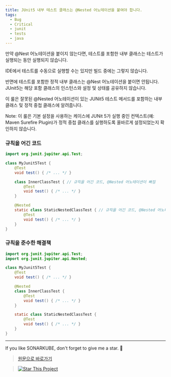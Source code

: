 ```yaml
---
title: JUnit5 내부 테스트 클래스는 @Nested 어노테이션을 붙여야 합니다.
tags:
  - Bug
  - Critical
  - junit
  - tests
  - java
---
```


만약 @Nest 어노테이션을 붙이지 않는다면, 테스트를 포함한 내부 클래스는 테스트가 실행되는 동안 실행되지 않습니다.

IDE에서 테스트를 수동으로 실행할 수는 있지만 빌드 중에는 그렇지 않습니다.

반면에 테스트를 포함한 정적 내부 클래스는 @Nest 어노테이션을 붙이면 안됩니다. JUnit5는 해당 포함 클래스의 인스턴스와 설정 및 상태를 공유하지 않습니다.

이 룰은 잘못된 @Nested 어노테이션이 있는 JUNit5 테스트 메서드를 포함하는 내부 클래스 및 정적 중첩 클래스에 알려줍니다.

Note: 이 룰은 기본 설정을 사용하는 케이스에 JUNit 5가 실행 중인 컨텍스트(예: Maven Surefire Plugin)가 정적 중첩 클래스를 실행하도록 올바르게 설정되었는지 확인하지 않습니다.

### 규칙을 어긴 코드

```java
import org.junit.jupiter.api.Test;

class MyJunit5Test {
    @Test
    void test() { /* ... */ }

    class InnerClassTest { // 규칙을 어긴 코드, @Nested 어노테이션이 빠짐
        @Test
        void test() { /* ... */ }
    }

    @Nested
    static class StaticNestedClassTest { // 규칙을 어긴 코드, @Nested 어노테이션에 대해 유효하지 않은 사용
        @Test
        void test() { /* ... */ }
    }
}
```

### 규칙을 준수한 해결책

```java
import org.junit.jupiter.api.Test;
import org.junit.jupiter.api.Nested;

class MyJunit5Test {
    @Test
    void test() { /* ... */ }

    @Nested
    class InnerClassTest {
        @Test
        void test() { /* ... */ }
    }

    static class StaticNestedClassTest {
        @Test
        void test() { /* ... */ }
    }
}
```

---

If you like SONARKUBE, don't forget to give me a star. :star2:

> [원문으로 바로가기](https://rules.sonarsource.com/java/tag/tests/RSPEC-5790)

> [![Star This Project](https://img.shields.io/github/stars/kantabile/sonarkube.svg?label=Stars&style=social)](https://github.com/kantabile/sonarkube)
